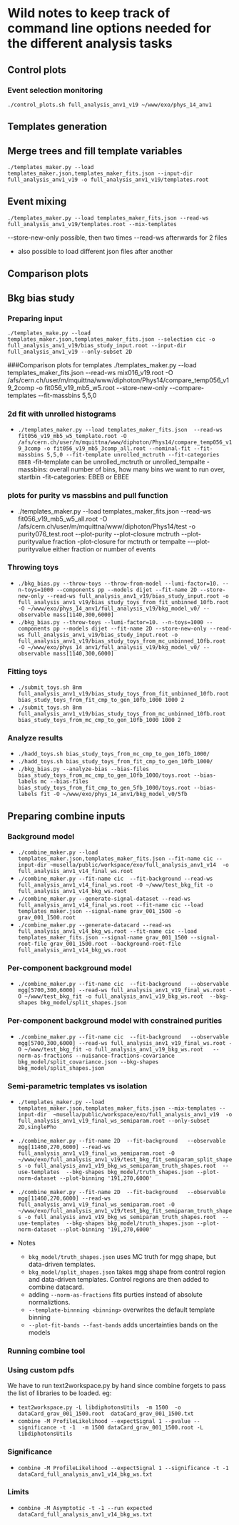# Wild notes to keep track of command line options needed for the different analysis tasks

## Control plots

### Event selection monitoring
`./control_plots.sh full_analysis_anv1_v19 ~/www/exo/phys_14_anv1`

## Templates generation

## Merge trees and fill template variables
`./templates_maker.py --load templates_maker.json,templates_maker_fits.json --input-dir full_analysis_anv1_v19 -o full_analysis_anv1_v19/templates.root`

## Event mixing
`./templates_maker.py --load templates_maker_fits.json --read-ws full_analysis_anv1_v19/templates.root --mix-templates`

 --store-new-only possible, then two times --read-ws afterwards for 2 files
- also possible to load different json files after another
## Comparison plots


## Bkg bias study

### Preparing input
`./templates_make.py --load templates_maker.json,templates_maker_fits.json --selection cic -o full_analysis_anv1_v19/bias_study_input.root --input-dir full_analysis_anv1_v19 --only-subset 2D`

###Comparison plots for templates
./templates_maker.py --load templates_maker_fits.json  --read-ws mix016_v19.root -O /afs/cern.ch/user/m/mquittna/www/diphoton/Phys14/compare_temp056_v19_2comp -o fit056_v19_mb5_w5.root  --store-new-only --compare-templates --fit-massbins 5,5,0

### 2d fit with unrolled histograms
- `./templates_maker.py --load templates_maker_fits.json  --read-ws fit056_v19_mb5_w5_template.root -O /afs/cern.ch/user/m/mquittna/www/diphoton/Phys14/compare_temp056_v19_3comp -o fit056_v19_mb5_3comp_all.root --nominal-fit --fit-massbins 5,5,0 --fit-template unrolled_mctruth --fit-categories EBEB`
-fit-template can be unrolled_mctruth or unrolled_tempalte
-massbins: overall number of bins, how many bins we want to run over, startbin
-fit-categories: EBEB or EBEE

### plots for purity vs massbins and pull function
- ./templates_maker.py --load templates_maker_fits.json  --read-ws fit056_v19_mb5_w5_all.root -O /afs/cern.ch/user/m/mquittna/www/diphoton/Phys14/test -o purity076_test.root --plot-purity --plot-closure mctruth --plot-purityvalue fraction
-plot-closure for mctruth or tempalte
---plot-purityvalue either fraction or number of events

### Throwing toys
- `./bkg_bias.py --throw-toys --throw-from-model --lumi-factor=10. --n-toys=1000 --components pp --models dijet --fit-name 2D --store-new-only --read-ws full_analysis_anv1_v19/bias_study_input.root -o full_analysis_anv1_v19/bias_study_toys_from_fit_unbinned_10fb.root  -O ~/www/exo/phys_14_anv1/full_analysis_v19/bkg_model_v0/ --observable mass[1140,300,6000]`
- `./bkg_bias.py --throw-toys --lumi-factor=10. --n-toys=1000 --components pp --models dijet --fit-name 2D --store-new-only --read-ws full_analysis_anv1_v19/bias_study_input.root -o full_analysis_anv1_v19/bias_study_toys_from_mc_unbinned_10fb.root  -O ~/www/exo/phys_14_anv1/full_analysis_v19/bkg_model_v0/ --observable mass[1140,300,6000]`

### Fitting toys
- `./submit_toys.sh 8nm full_analysis_anv1_v19/bias_study_toys_from_fit_unbinned_10fb.root bias_study_toys_from_fit_cmp_to_gen_10fb_1000 1000 2`
- `./submit_toys.sh 8nm full_analysis_anv1_v19/bias_study_toys_from_mc_unbinned_10fb.root  bias_study_toys_from_mc_cmp_to_gen_10fb_1000 1000 2`

### Analyze results
- `./hadd_toys.sh bias_study_toys_from_mc_cmp_to_gen_10fb_1000/`
- `./hadd_toys.sh bias_study_toys_from_fit_cmp_to_gen_10fb_1000/`
- `./bkg_bias.py --analyze-bias --bias-files bias_study_toys_from_mc_cmp_to_gen_10fb_1000/toys.root --bias-labels mc --bias-files bias_study_toys_from_fit_cmp_to_gen_5fb_1000/toys.root --bias-labels fit -O ~/www/exo/phys_14_anv1/bkg_model_v0/5fb`


## Preparing combine inputs

### Background model
- `./combine_maker.py --load templates_maker.json,templates_maker_fits.json --fit-name cic --input-dir ~musella/public/workspace/exo/full_analysis_anv1_v14  -o full_analysis_anv1_v14_final_ws.root`
- `./combine_maker.py --fit-name cic  --fit-background --read-ws full_analysis_anv1_v14_final_ws.root -O ~/www/test_bkg_fit -o full_analysis_anv1_v14_bkg_ws.root`
- `./combine_maker.py --generate-signal-dataset --read-ws full_analysis_anv1_v14_final_ws.root --fit-name cic --load templates_maker.json --signal-name grav_001_1500 -o grav_001_1500.root`
- `./combine_maker.py --generate-datacard --read-ws full_analysis_anv1_v14_bkg_ws.root --fit-name cic --load templates_maker_fits.json --signal-name grav_001_1500 --signal-root-file grav_001_1500.root --background-root-file full_analysis_anv1_v14_bkg_ws.root`


### Per-component background model
- `./combine_maker.py --fit-name cic  --fit-background   --observable mgg[5700,300,6000] --read-ws full_analysis_anv1_v19_final_ws.root -O ~/www/test_bkg_fit -o full_analysis_anv1_v19_bkg_ws.root  --bkg-shapes bkg_model/split_shapes.json`

### Per-component background model with constrained purities
- `./combine_maker.py --fit-name cic  --fit-background   --observable mgg[5700,300,6000] --read-ws full_analysis_anv1_v19_final_ws.root -O ~/www/test_bkg_fit -o full_analysis_anv1_v19_bkg_ws.root   --norm-as-fractions --nuisance-fractions-covariance bkg_model/split_covariance.json --bkg-shapes bkg_model/split_shapes.json`

### Semi-parametric templates vs isolation
- `./templates_maker.py --load templates_maker.json,templates_maker_fits.json --mix-templates --input-dir  ~musella/public/workspace/exo/full_analysis_anv1_v19  -o full_analysis_anv1_v19_final_ws_semiparam.root --only-subset 2D,singlePho`

- `./combine_maker.py --fit-name 2D  --fit-background   --observable mgg[11460,270,6000] --read-ws full_analysis_anv1_v19_final_ws_semiparam.root -O ~/www/exo/full_analysis_anv1_v19/test_bkg_fit_semiparam_split_shapes -o full_analysis_anv1_v19_bkg_ws_semiparam_truth_shapes.root  --use-templates  --bkg-shapes bkg_model/truth_shapes.json --plot-norm-dataset --plot-binning '191,270,6000'`
- `./combine_maker.py --fit-name 2D  --fit-background   --observable mgg[11460,270,6000] --read-ws full_analysis_anv1_v19_final_ws_semiparam.root -O ~/www/exo/full_analysis_anv1_v19/test_bkg_fit_semiparam_truth_shapes -o full_analysis_anv1_v19_bkg_ws_semiparam_truth_shapes.root  --use-templates  --bkg-shapes bkg_model/truth_shapes.json --plot-norm-dataset --plot-binning '191,270,6000'`
- Notes
  - `bkg_model/truth_shapes.json` uses MC truth for mgg shape, but data-driven templates.
  - `bkg_model/split_shapes.json` takes mgg shape from control region and data-driven templates. 
     Control regions are then added to combine datacard.
  - adding `--norm-as-fractions` fits purties instead of absolute normaliztions.  
  - `--template-binnning <binning>` overwrites the default template binning
  - `--plot-fit-bands --fast-bands` adds uncertainties bands on the models

### Running combine tool 

### Using custom pdfs
We have to run text2workspace.py by hand since combine forgets to pass the list of libraries to be loaded. eg:
- `text2workspace.py -L libdiphotonsUtils  -m 1500  -o dataCard_grav_001_1500.root  dataCard_grav_001_1500.txt`
- `combine -M ProfileLikelihood --expectSignal 1 --pvalue --significance -t -1  -m 1500 dataCard_grav_001_1500.root -L libdiphotonsUtils`

### Significance
- `combine -M ProfileLikelihood --expectSignal 1 --significance -t -1 dataCard_full_analysis_anv1_v14_bkg_ws.txt`
### Limits
- `combine -M Asymptotic -t -1 --run expected dataCard_full_analysis_anv1_v14_bkg_ws.txt`
